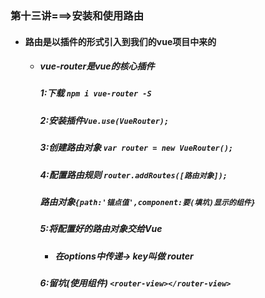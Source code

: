 ### 第十三讲===>安装和使用路由

- #### 路由是以插件的形式引入到我们的vue项目中来的

  - ##### vue-router是vue的核心插件

    ##### 1:下载 `npm i vue-router -S`

    ##### 2:安装插件`Vue.use(VueRouter);`  

    ##### 3:创建路由对象 `var router = new VueRouter();`

    ##### 4:配置路由规则 `router.addRoutes([路由对象]);`

    ##### 路由对象`{path:'锚点值',component:要(填坑)显示的组件}`

    ##### 5:将配置好的路由对象交给Vue

    - ##### 在options中传递-> key叫做 router

    ##### 6:留坑(使用组件) `<router-view></router-view>`

